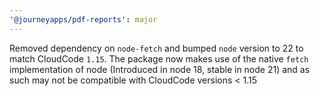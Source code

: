 ```yaml
---
'@journeyapps/pdf-reports': major
---
```


Removed dependency on `node-fetch` and bumped `node` version to 22 to match CloudCode `1.15`. The package now makes use of the native `fetch` implementation of node (Introduced in node 18, stable in node 21) and as such may not be compatible with CloudCode versions < 1.15
